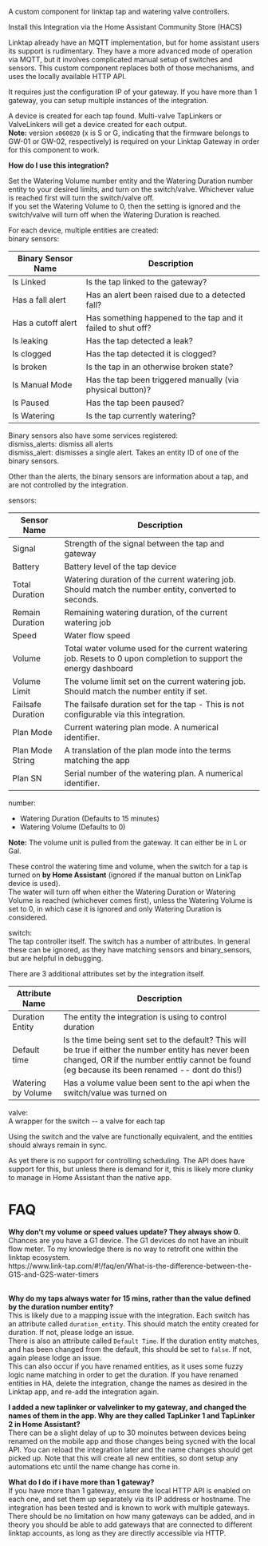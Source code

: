 A custom component for linktap tap and watering valve controllers.

Install this Integration via the Home Assistant Community Store (HACS)

Linktap already have an MQTT implementation, but for home assistant users its support is rudimentary. They have a more advanced mode of operation via MQTT, but it involves complicated manual setup of switches and sensors.
This custom component replaces both of those mechanisms, and uses the locally available HTTP API.

It requires just the configuration IP of your gateway. If you have more than 1 gateway, you can setup multiple instances of the integration.

A device is created for each tap found. Multi-valve TapLinkers or ValveLinkers will get a device created for each output.
<br><b>Note:</b> version `x060820` (x is S or G, indicating that the firmware belongs to GW-01 or GW-02, respectively) is required on your Linktap Gateway in order for this component to work.

<b>How do I use this integration?</b>
<p>
Set the Watering Volume number entity and the Watering Duration number entity to your desired limits, and turn on the switch/valve. Whichever value is reached first will turn the switch/valve off. <br/>
If you set the Watering Volume to 0, then the setting is ignored and the switch/valve will turn off when the Watering Duration is reached.
</p>
For each device, multiple entities are created:<br>
binary sensors:

| Binary Sensor Name       | Description  |
|--------------------------|-------------------------------------------------------|
| Is Linked               | Is the tap linked to the gateway?                     |
| Has a fall alert        | Has an alert been raised due to a detected fall?      |
| Has a cutoff alert      | Has something happened to the tap and it failed to shut off? |
| Is leaking              | Has the tap detected a leak?                          |
| Is clogged              | Has the tap detected it is clogged?                   |
| Is broken               | Is the tap in an otherwise broken state?              |
| Is Manual Mode          | Has the tap been triggered manually (via physical button)? |
| Is Paused               | Has the tap been paused?                              |
| Is Watering             | Is the tap currently watering?                        |


Binary sensors also have some services registered:<br/>
dismiss_alerts: dismiss all alerts<br/>
dismiss_alert: dismisses a single alert. Takes an entity ID of one of the binary sensors.

Other than the alerts, the binary sensors are information about a tap, and are not controlled by the integration.

sensors:

| Sensor Name           | Description  |
|-----------------------|-----------------------------|
| Signal               | Strength of the signal between the tap and gateway |
| Battery              | Battery level of the tap device |
| Total Duration       | Watering duration of the current watering job. Should match the number entity, converted to seconds. |
| Remain Duration      | Remaining watering duration, of the current watering job|
| Speed                | Water flow speed |
| Volume               | Total water volume used for the current watering job. Resets to 0 upon completion to support the energy dashboard |
| Volume Limit         | The volume limit set on the current watering job. Should match the number entity if set. |
| Failsafe Duration    | The failsafe duration set for the tap - This is not configurable via this integration. |
| Plan Mode            | Current watering plan mode. A numerical identifier. |
| Plan Mode String     | A translation of the plan mode into the terms matching the app |
| Plan SN              | Serial number of the watering plan. A numerical identifier. |

number:
<ul>
<li>Watering Duration (Defaults to 15 minutes)</li>
<li>Watering Volume (Defaults to 0)</li>
</ul>
<p><strong>Note:</strong> The volume unit is pulled from the gateway. It can either be in L or Gal.</p>

These control the watering time and volume, when the switch for a tap is turned on <strong>by Home Assistant</strong> (ignored if the manual button on LinkTap device is used).<br/>
The water will turn off when either the Watering Duration or Watering Volume is reached (whichever comes first), unless the Watering Volume is set to 0, in which case it is ignored and only Watering Duration is considered.


switch:<br/>
The tap controller itself. The switch has a number of attributes. In general these can be ignored, as they have matching sensors and binary_sensors, but are helpful in debugging.

There are 3 additional attributes set by the integration itself.

| Attribute Name           | Description  |
|-----------------------|-----------------------------|
| Duration Entity   | The entity the integration is using to control duration |
| Default time | Is the time being sent set to the default? This will be true if either the number entity has never been changed, OR if the number enttiy cannot be found (eg because its been renamed -- dont do this!) |
| Watering by Volume | Has a volume value been sent to the api when the switch/value was turned on |

valve:<br/>
A wrapper for the switch -- a valve for each tap

Using the switch and the valve are functionally equivalent, and the entities should always remain in sync.


As yet there is no support for controlling scheduling. The API does have support for this, but unless there is demand for it, this is likely more clunky to manage in Home Assistant than the native app.


<h1>FAQ</h1>
<b>Why don't my volume or speed values update? They always show 0.</b></br >
Chances are you have a G1 device. The G1 devices do not have an inbuilt flow meter. To my knowledge there is no way to retrofit one within the linktap ecosystem.<br />
https://www.link-tap.com/#!/faq/en/What-is-the-difference-between-the-G1S-and-G2S-water-timers<br /><br />


<b>Why do my taps always water for 15 mins, rather than the value defined by the duration number entity?</b><br />
This is likely due to a mapping issue with the integration. Each switch has an attribute called `duration_entity`. This should match the entity created for duration. If not, please lodge an issue.<br />
There is also an attribute called `Default Time`. If the duration entity matches, and has been changed from the default, this should be set to `false`. If not, again please lodge an issue. <br />
This can also occur if you have renamed entities, as it uses some fuzzy logic name matching in order to get the duration. If you have renamed entities in HA, delete the integration, change the names as desired in the Linktap app, and re-add the integration again. <br />

<b>I added a new taplinker or valvelinker to my gateway, and changed the names of them in the app. Why are they called TapLinker 1 and TapLinker 2 in Home Assistant?</b><br />
There can be a slight delay of up to 30 moinutes between devices being renamed on the mobile app and those changes being sycned with the local API. You can reload the integration later and the name changes should get picked up. Note that this will create all new entities, so dont setup any automations etc until the name change has come in.<br />

<b>What do I do if i have more than 1 gateway?</b><br />
If you have more than 1 gateway, ensure the local HTTP API is enabled on each one, and set them up separately via its IP address or hostname. The integration has been tested and is known to work with multiple gateways. There should be no limitation on how many gateways can be added, and in theory you should be able to add gateways that are connected to different linktap accounts, as long as they are directly accessible via HTTP.
